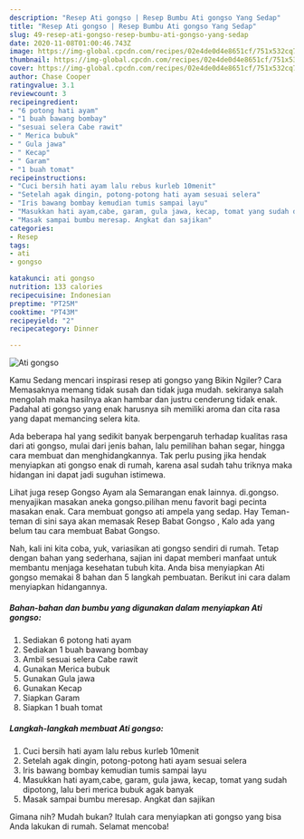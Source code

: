 ```yaml
---
description: "Resep Ati gongso | Resep Bumbu Ati gongso Yang Sedap"
title: "Resep Ati gongso | Resep Bumbu Ati gongso Yang Sedap"
slug: 49-resep-ati-gongso-resep-bumbu-ati-gongso-yang-sedap
date: 2020-11-08T01:00:46.743Z
image: https://img-global.cpcdn.com/recipes/02e4de0d4e8651cf/751x532cq70/ati-gongso-foto-resep-utama.jpg
thumbnail: https://img-global.cpcdn.com/recipes/02e4de0d4e8651cf/751x532cq70/ati-gongso-foto-resep-utama.jpg
cover: https://img-global.cpcdn.com/recipes/02e4de0d4e8651cf/751x532cq70/ati-gongso-foto-resep-utama.jpg
author: Chase Cooper
ratingvalue: 3.1
reviewcount: 3
recipeingredient:
- "6 potong hati ayam"
- "1 buah bawang bombay"
- "sesuai selera Cabe rawit"
- " Merica bubuk"
- " Gula jawa"
- " Kecap"
- " Garam"
- "1 buah tomat"
recipeinstructions:
- "Cuci bersih hati ayam lalu rebus kurleb 10menit"
- "Setelah agak dingin, potong-potong hati ayam sesuai selera"
- "Iris bawang bombay kemudian tumis sampai layu"
- "Masukkan hati ayam,cabe, garam, gula jawa, kecap, tomat yang sudah dipotong, lalu beri merica bubuk agak banyak"
- "Masak sampai bumbu meresap. Angkat dan sajikan"
categories:
- Resep
tags:
- ati
- gongso

katakunci: ati gongso 
nutrition: 133 calories
recipecuisine: Indonesian
preptime: "PT25M"
cooktime: "PT43M"
recipeyield: "2"
recipecategory: Dinner

---
```



![Ati gongso](https://img-global.cpcdn.com/recipes/02e4de0d4e8651cf/751x532cq70/ati-gongso-foto-resep-utama.jpg)

Kamu Sedang mencari inspirasi resep ati gongso yang Bikin Ngiler? Cara Memasaknya memang tidak susah dan tidak juga mudah. sekiranya salah mengolah maka hasilnya akan hambar dan justru cenderung tidak enak. Padahal ati gongso yang enak harusnya sih memiliki aroma dan cita rasa yang dapat memancing selera kita.

Ada beberapa hal yang sedikit banyak berpengaruh terhadap kualitas rasa dari ati gongso, mulai dari jenis bahan, lalu pemilihan bahan segar, hingga cara membuat dan menghidangkannya. Tak perlu pusing jika hendak menyiapkan ati gongso enak di rumah, karena asal sudah tahu triknya maka hidangan ini dapat jadi suguhan istimewa.

Lihat juga resep Gongso Ayam ala Semarangan enak lainnya. di.gongso. menyajikan masakan aneka gongso.pilihan menu favorit bagi pecinta masakan enak. Cara membuat gongso ati ampela yang sedap. Hay Teman-teman di sini saya akan memasak Resep Babat Gongso , Kalo ada yang belum tau cara membuat Babat Gongso.


Nah, kali ini kita coba, yuk, variasikan ati gongso sendiri di rumah. Tetap dengan bahan yang sederhana, sajian ini dapat memberi manfaat untuk membantu menjaga kesehatan tubuh kita. Anda bisa menyiapkan Ati gongso memakai 8 bahan dan 5 langkah pembuatan. Berikut ini cara dalam menyiapkan hidangannya.

<!--inarticleads1-->

##### Bahan-bahan dan bumbu yang digunakan dalam menyiapkan Ati gongso:

1. Sediakan 6 potong hati ayam
1. Sediakan 1 buah bawang bombay
1. Ambil sesuai selera Cabe rawit
1. Gunakan  Merica bubuk
1. Gunakan  Gula jawa
1. Gunakan  Kecap
1. Siapkan  Garam
1. Siapkan 1 buah tomat




<!--inarticleads2-->

##### Langkah-langkah membuat Ati gongso:

1. Cuci bersih hati ayam lalu rebus kurleb 10menit
1. Setelah agak dingin, potong-potong hati ayam sesuai selera
1. Iris bawang bombay kemudian tumis sampai layu
1. Masukkan hati ayam,cabe, garam, gula jawa, kecap, tomat yang sudah dipotong, lalu beri merica bubuk agak banyak
1. Masak sampai bumbu meresap. Angkat dan sajikan




Gimana nih? Mudah bukan? Itulah cara menyiapkan ati gongso yang bisa Anda lakukan di rumah. Selamat mencoba!
